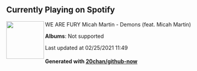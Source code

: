 ## Currently Playing on Spotify

[<img align="left" width="100" src="https://i.scdn.co/image/ab67616d0000b273d6fb62b5c4ef2996e7f863b5">](https://open.spotify.com/album/3IZyFz0r3D0wWZQRzsbPgn)

WE ARE FURY Micah Martin - Demons (feat. Micah Martin)

**Albums**: Not supported

Last updated at 02/25/2021 11:49

#### Generated with [20chan/github-now](https://github.com/20chan/github-now)


<!--
**20chan/20chan** is a ✨ _special_ ✨ repository because its `README.md` (this file) appears on your GitHub profile.

Here are some ideas to get you started:

- 🔭 I’m currently working on ...
- 🌱 I’m currently learning ...
- 👯 I’m looking to collaborate on ...
- 🤔 I’m looking for help with ...
- 💬 Ask me about ...
- 📫 How to reach me: ...
- 😄 Pronouns: ...
- ⚡ Fun fact: ...
-->

